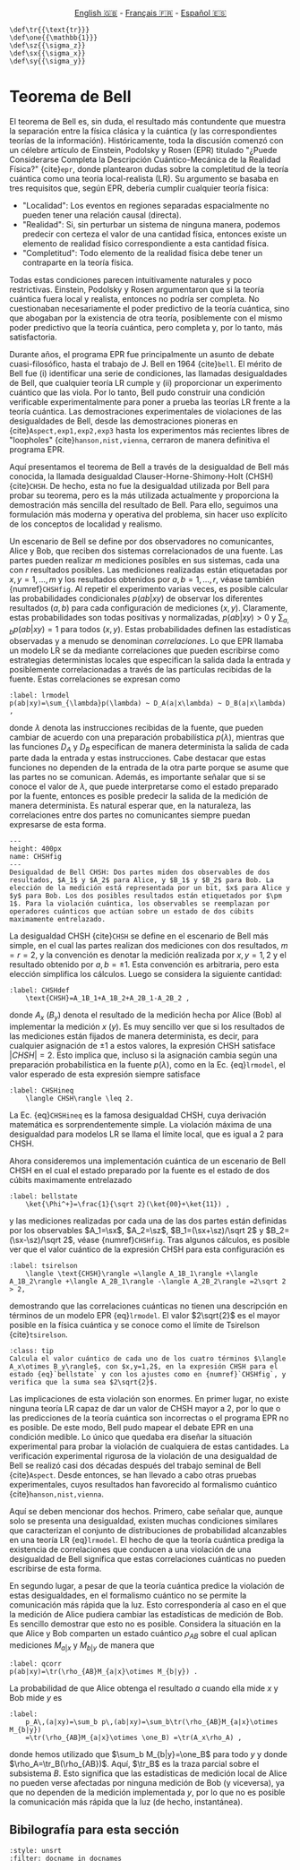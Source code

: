 <p style="text-align: center;">
    <a id="linken" href="../../../../en/content/index.html">English &#x1F1EC;&#x1F1E7;</a> - 
    <a id="linkfr" href="../../../../fr/content/index.html">Français &#x1F1EB;&#x1F1F7;</a> - 
    <a id="linkes" href="../../../../es/content/index.html">Español &#x1F1EA;&#x1F1F8;</a>
</p>
<script>
    currentPage = window.location.href;
    beforeLang = currentPage.slice(0, currentPage.indexOf("content") - 3);
    afterLang = currentPage.slice(currentPage.indexOf("content"));
    document.getElementById("linken").href = beforeLang + "en/" + afterLang;
    document.getElementById("linkfr").href = beforeLang + "fr/" + afterLang;
    document.getElementById("linkes").href = beforeLang + "es/" + afterLang;
</script>


```{math}
\def\tr{{\text{tr}}}
\def\one{{\mathbb{1}}}
\def\sz{{\sigma_z}}
\def\sx{{\sigma_x}}
\def\sy{{\sigma_y}}
```

# Teorema de Bell

El teorema de Bell es, sin duda, el resultado más contundente que muestra la separación entre la física clásica y la cuántica (y las correspondientes teorías de la información). Históricamente, toda la discusión comenzó con un célebre artículo de Einstein, Podolsky y Rosen (EPR) titulado "¿Puede Considerarse Completa la Descripción Cuántico-Mecánica de la Realidad Física?" {cite}`epr`, donde plantearon dudas sobre la completitud de la teoría cuántica como una teoría local-realista (LR). Su argumento se basaba en tres requisitos que, según EPR, debería cumplir cualquier teoría física:

- "Localidad": Los eventos en regiones separadas espacialmente no pueden tener una relación causal (directa).
- "Realidad": Si, sin perturbar un sistema de ninguna manera, podemos predecir con certeza el valor de una cantidad física, entonces existe un elemento de realidad físico correspondiente a esta cantidad física.
- "Completitud": Todo elemento de la realidad física debe tener un contraparte en la teoría física.

Todas estas condiciones parecen intuitivamente naturales y poco restrictivas. Einstein, Podolsky y Rosen argumentaron que si la teoría cuántica fuera local y realista, entonces no podría ser completa. No cuestionaban necesariamente el poder predictivo de la teoría cuántica, sino que abogaban por la existencia de otra teoría, posiblemente con el mismo poder predictivo que la teoría cuántica, pero completa y, por lo tanto, más satisfactoria.

Durante años, el programa EPR fue principalmente un asunto de debate cuasi-filosófico, hasta el trabajo de J. Bell en 1964 {cite}`bell`. El mérito de Bell fue (i) identificar una serie de condiciones, las llamadas desigualdades de Bell, que cualquier teoría LR cumple y (ii) proporcionar un experimento cuántico que las viola. Por lo tanto, Bell pudo construir una condición verificable experimentalmente para poner a prueba las teorías LR frente a la teoría cuántica. Las demostraciones experimentales de violaciones de las desigualdades de Bell, desde las demostraciones pioneras en {cite}`Aspect,exp1,exp2,exp3` hasta los experimentos más recientes libres de "loopholes" {cite}`hanson,nist,vienna`, cerraron de manera definitiva el programa EPR.

Aquí presentamos el teorema de Bell a través de la desigualdad de Bell más conocida, la llamada desigualdad Clauser-Horne-Shimony-Holt (CHSH) {cite}`CHSH`. De hecho, esta no fue la desigualdad utilizada por Bell para probar su teorema, pero es la más utilizada actualmente y proporciona la demostración más sencilla del resultado de Bell. Para ello, seguimos una formulación más moderna y operativa del problema, sin hacer uso explícito de los conceptos de localidad y realismo.

Un escenario de Bell se define por dos observadores no comunicantes, Alice y Bob, que reciben dos sistemas correlacionados de una fuente. Las partes pueden realizar $m$ mediciones posibles en sus sistemas, cada una con $r$ resultados posibles. Las mediciones realizadas están etiquetadas por $x,y=1,\ldots,m$ y los resultados obtenidos por $a,b=1,\ldots,r$, véase también {numref}`CHSHfig`. Al repetir el experimento varias veces, es posible calcular las probabilidades condicionales $p(ab|xy)$ de observar los diferentes resultados $(a,b)$ para cada configuración de mediciones $(x,y)$. Claramente, estas probabilidades son todas positivas y normalizadas, $p(ab|xy)>0$ y $\sum_{a,b}p(ab|xy)=1$ para todos $(x,y)$. Estas probabilidades definen las estadísticas observadas y a menudo se denominan *correlaciones*. Lo que EPR llamaba un modelo LR se da mediante correlaciones que pueden escribirse como estrategias deterministas locales que especifican la salida dada la entrada y posiblemente correlacionadas a través de las partículas recibidas de la fuente. Estas correlaciones se expresan como

```{math}
:label: lrmodel
p(ab|xy)=\sum_{\lambda}p(\lambda) ~ D_A(a|x\lambda) ~ D_B(a|x\lambda) ,
```

donde $\lambda$ denota las instrucciones recibidas de la fuente, que pueden cambiar de acuerdo con una preparación probabilística $p(\lambda)$, mientras que las funciones $D_A$ y $D_B$ especifican de manera determinista la salida de cada parte dada la entrada y estas instrucciones. Cabe destacar que estas funciones no dependen de la entrada de la otra parte porque se asume que las partes no se comunican. Además, es importante señalar que si se conoce el valor de $\lambda$, que puede interpretarse como el estado preparado por la fuente, entonces es posible predecir la salida de la medición de manera determinista. Es natural esperar que, en la naturaleza, las correlaciones entre dos partes no comunicantes siempre puedan expresarse de esta forma.

```{figure} ./CHSH_Fig.png
---
height: 400px
name: CHSHfig
---
Desigualdad de Bell CHSH: Dos partes miden dos observables de dos resultados, $A_1$ y $A_2$ para Alice, y $B_1$ y $B_2$ para Bob. La elección de la medición está representada por un bit, $x$ para Alice y $y$ para Bob. Los dos posibles resultados están etiquetados por $\pm 1$. Para la violación cuántica, los observables se reemplazan por operadores cuánticos que actúan sobre un estado de dos cúbits        maximamente entrelazado.
```

La desigualdad CHSH {cite}`CHSH` se define en el escenario de Bell más simple, en el cual las partes realizan dos mediciones con dos resultados, $m=r=2$, y la convención es denotar la medición realizada por $x,y=1,2$ y el resultado obtenido por $a,b=\pm 1$. Esta convención es arbitraria, pero esta elección simplifica los cálculos. Luego se considera la siguiente cantidad:

```{math}
:label: CHSHdef
    \text{CHSH}=A_1B_1+A_1B_2+A_2B_1-A_2B_2 ,
```
donde $A_x$ ($B_y$) denota el resultado de la medición hecha por Alice (Bob) al implementar la medición $x$ ($y$). Es muy sencillo ver que si los resultados de las mediciones están fijados de manera determinista, es decir, para cualquier asignación de $\pm 1$ a estos valores, la expresión CHSH satisface $|CHSH|=2$. Esto implica que, incluso si la asignación cambia según una preparación probabilística en la fuente $p(\lambda)$, como en la Ec. {eq}`lrmodel`, el valor esperado de esta expresión siempre satisface

```{math}
:label: CHSHineq
    \langle CHSH\rangle \leq 2.
```

La Ec. {eq}`CHSHineq` es la famosa desigualdad CHSH, cuya derivación matemática es sorprendentemente simple. La violación máxima de una desigualdad para modelos LR se llama el límite local, que es igual a 2 para CHSH.

Ahora consideremos una implementación cuántica de un escenario de Bell CHSH en el cual el estado preparado por la fuente es el estado de dos cúbits maximamente entrelazado

```{math}
:label: bellstate
    \ket{\Phi^+}=\frac{1}{\sqrt 2}(\ket{00}+\ket{11}) ,
```

y las mediciones realizadas por cada una de las dos partes están definidas por los observables $A_1=\sx$, $A_2=\sz$, $B_1=(\sx+\sz)/\sqrt 2$ y $B_2=(\sx-\sz)/\sqrt 2$, véase {numref}`CHSHfig`. Tras algunos cálculos, es posible ver que el valor cuántico de la expresión CHSH para esta configuración es

```{math}
:label: tsirelson
    \langle \text{CHSH}\rangle =\langle A_1B_1\rangle +\langle A_1B_2\rangle +\langle A_2B_1\rangle -\langle A_2B_2\rangle =2\sqrt 2 > 2,
```

demostrando que las correlaciones cuánticas no tienen una descripción en términos de un modelo EPR {eq}`lrmodel`. El valor $2\sqrt{2}$ es el mayor posible en la física cuántica y se conoce como el límite de Tsirelson {cite}`tsirelson`.

`````{admonition} Ejercicio 1
:class: tip
Calcula el valor cuántico de cada uno de los cuatro términos $\langle A_x\otimes B_y\rangle$, con $x,y=1,2$, en la expresión CHSH para el estado {eq}`bellstate` y con los ajustes como en {numref}`CHSHfig`, y verifica que la suma sea $2\sqrt{2}$.
`````

Las implicaciones de esta violación son enormes. En primer lugar, no existe ninguna teoría LR capaz de dar un valor de CHSH mayor a 2, por lo que o las predicciones de la teoría cuántica son incorrectas o el programa EPR no es posible. De este modo, Bell pudo mapear el debate EPR en una condición medible. Lo único que quedaba era diseñar la situación experimental para probar la violación de cualquiera de estas cantidades. La verificación experimental rigurosa de la violación de una desigualdad de Bell se realizó casi dos décadas después del trabajo seminal de Bell {cite}`Aspect`. Desde entonces, se han llevado a cabo otras pruebas experimentales, cuyos resultados han favorecido al formalismo cuántico {cite}`hanson,nist,vienna`.

Aquí se deben mencionar dos hechos. Primero, cabe señalar que, aunque solo se presenta una desigualdad, existen muchas condiciones similares que caracterizan el conjunto de distribuciones de probabilidad alcanzables en una teoría LR {eq}`lrmodel`. El hecho de que la teoría cuántica prediga la existencia de correlaciones que conducen a una violación de una desigualdad de Bell significa que estas correlaciones cuánticas no pueden escribirse de esta forma.

En segundo lugar, a pesar de que la teoría cuántica predice la violación de estas desigualdades, en el formalismo cuántico no se permite la comunicación más rápida que la luz. Esto correspondería al caso en el que la medición de Alice pudiera cambiar las estadísticas de medición de Bob. Es sencillo demostrar que esto no es posible. Considera la situación en la que Alice y Bob comparten un estado cuántico $\rho_{AB}$ sobre el cual aplican mediciones ${M_{a|x}}$ y ${M_{b|y}}$ de manera que

```{math}
:label: qcorr
p(ab|xy)=\tr(\rho_{AB}M_{a|x}\otimes M_{b|y}) .
```

La probabilidad de que Alice obtenga el resultado $a$ cuando ella mide $x$ y Bob mide $y$ es

```{math}
:label:
    p_A\,(a|xy)=\sum_b p\,(ab|xy)=\sum_b\tr(\rho_{AB}M_{a|x}\otimes M_{b|y})
    =\tr(\rho_{AB}M_{a|x}\otimes \one_B) =\tr(A_x\rho_A) ,
```

donde hemos utilizado que $\sum_b M_{b|y}=\one_B$ para todo $y$ y donde $\rho_A=\tr_B(\rho_{AB})$. Aquí, $\tr_B$ es la traza parcial sobre el subsistema $B$. Esto significa que las estadísticas de medición local de Alice no pueden verse afectadas por ninguna medición de Bob (y viceversa), ya que no dependen de la medición implementada $y$, por lo que no es posible la comunicación más rápida que la luz (de hecho, instantánea).

## Bibilografía para esta sección
```{bibliography}
:style: unsrt
:filter: docname in docnames
```